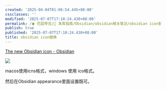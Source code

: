 ```yaml
---
created: '2025-04-04T01:06:54.445+08:00'
cssclasses: ''
modified: '2025-07-07T17:10:24.430+08:00'
permalink: /🍀 花园导览/🧰 本库指南/Obsidian/obsidian相关笔记/obsidian icon替换.md
publish: true
published: '2025-07-07T17:10:24.430+08:00'
title: obsidian icon替换
---
```

[The new Obsidian icon - Obsidian](https://obsidian.md/blog/new-obsidian-icon/)

![](https://pub-pic.oldwinter.top/2025/03/95b2e664dcde8418f4ae1e78765ece27.png)

macos使用icns格式，windows 使用 ico格式。

然后在Obsidian appearance里面设置既可。